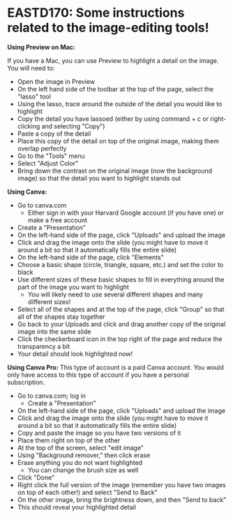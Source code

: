 # EASTD170: Some instructions related to the image-editing tools!

**Using Preview on Mac:**

If you have a Mac, you can use Preview to highlight a detail on the image. You will need to:
* Open the image in Preview
* On the left hand side of the toolbar at the top of the page, select the "lasso" tool
* Using the lasso, trace around the outside of the detail you would like to highlight
* Copy the detail you have lassoed (either by using command + c or right-clicking and selecting "Copy")
* Paste a copy of the detail
* Place this copy of the detail on top of the original image, making them overlap perfectly
* Go to the "Tools" menu
* Select "Adjust Color"
* Bring down the contrast on the original image (now the background image) so that the detail you want to highlight stands out

**Using Canva:**
* Go to canva.com
    * Either sign in with your Harvard Google account (if you have one) or make a free account
* Create a "Presentation"
* On the left-hand side of the page, click "Uploads" and upload the image
* Click and drag the image onto the slide (you might have to move it around a bit so that it automatically fills the entire slide)
* On the left-hand side of the page, click "Elements"
* Choose a basic shape (circle, triangle, square, etc.) and set the color to black
* Use different sizes of these basic shapes to fill in everything around the part of the image you want to highlight
    * You will likely need to use several different shapes and many different sizes!
* Select all of the shapes and at the top of the page, click "Group" so that all of the shapes stay together
* Go back to your Uploads and click and drag another copy of the original image into the same slide
* Click the checkerboard icon in the top right of the page and reduce the transparency a bit
* Your detail should look highlighted now!

**Using Canva Pro:**
This type of account is a paid Canva account. You would only have access to this type of account if you have a personal subscription.
* Go to canva.com; log in
    * Create a "Presentation"
* On the left-hand side of the page, click "Uploads" and upload the image
* Click and drag the image onto the slide (you might have to move it around a bit so that it automatically fills the entire slide)
* Copy and paste the image so you have two versions of it
* Place them right on top of the other
* At the top of the screen, select "edit image"
* Using "Background remover," then click erase
* Erase anything you do not want highlighted
    * You can change the brush size as well
* Click "Done"
* Right click the full version of the image (remember you have two images on top of each other!) and select "Send to Back"
* On the other image, bring the brightness down, and then "Send to back"
* This should reveal your highlighted detail

